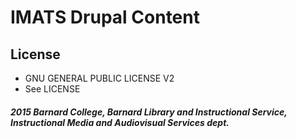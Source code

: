 # IMATS Drupal Content

License
-----
- GNU GENERAL PUBLIC LICENSE V2
- See LICENSE


##### 2015 Barnard College, Barnard Library and Instructional Service, Instructional Media and Audiovisual Services dept.
